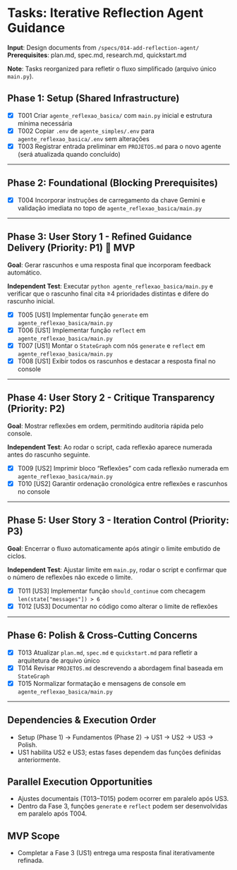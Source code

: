 # Tasks: Iterative Reflection Agent Guidance

**Input**: Design documents from `/specs/014-add-reflection-agent/`
**Prerequisites**: plan.md, spec.md, research.md, quickstart.md

**Note**: Tasks reorganized para refletir o fluxo simplificado (arquivo único `main.py`).

## Phase 1: Setup (Shared Infrastructure)

- [X] T001 Criar `agente_reflexao_basica/` com `main.py` inicial e estrutura mínima necessária
- [X] T002 Copiar `.env` de `agente_simples/.env` para `agente_reflexao_basica/.env` sem alterações
- [X] T003 Registrar entrada preliminar em `PROJETOS.md` para o novo agente (será atualizada quando concluído)

---

## Phase 2: Foundational (Blocking Prerequisites)

- [X] T004 Incorporar instruções de carregamento da chave Gemini e validação imediata no topo de `agente_reflexao_basica/main.py`

---

## Phase 3: User Story 1 - Refined Guidance Delivery (Priority: P1) 🎯 MVP

**Goal**: Gerar rascunhos e uma resposta final que incorporam feedback automático.

**Independent Test**: Executar `python agente_reflexao_basica/main.py` e verificar que o rascunho final cita ≥4 prioridades distintas e difere do rascunho inicial.

- [X] T005 [US1] Implementar função `generate` em `agente_reflexao_basica/main.py`
- [X] T006 [US1] Implementar função `reflect` em `agente_reflexao_basica/main.py`
- [X] T007 [US1] Montar o `StateGraph` com nós `generate` e `reflect` em `agente_reflexao_basica/main.py`
- [X] T008 [US1] Exibir todos os rascunhos e destacar a resposta final no console

---

## Phase 4: User Story 2 - Critique Transparency (Priority: P2)

**Goal**: Mostrar reflexões em ordem, permitindo auditoria rápida pelo console.

**Independent Test**: Ao rodar o script, cada reflexão aparece numerada antes do rascunho seguinte.

- [X] T009 [US2] Imprimir bloco “Reflexões” com cada reflexão numerada em `agente_reflexao_basica/main.py`
- [X] T010 [US2] Garantir ordenação cronológica entre reflexões e rascunhos no console

---

## Phase 5: User Story 3 - Iteration Control (Priority: P3)

**Goal**: Encerrar o fluxo automaticamente após atingir o limite embutido de ciclos.

**Independent Test**: Ajustar limite em `main.py`, rodar o script e confirmar que o número de reflexões não excede o limite.

- [X] T011 [US3] Implementar função `should_continue` com checagem `len(state["messages"]) > 6`
- [X] T012 [US3] Documentar no código como alterar o limite de reflexões

---

## Phase 6: Polish & Cross-Cutting Concerns

- [X] T013 Atualizar `plan.md`, `spec.md` e `quickstart.md` para refletir a arquitetura de arquivo único
- [X] T014 Revisar `PROJETOS.md` descrevendo a abordagem final baseada em `StateGraph`
- [X] T015 Normalizar formatação e mensagens de console em `agente_reflexao_basica/main.py`

---

## Dependencies & Execution Order

- Setup (Phase 1) → Fundamentos (Phase 2) → US1 → US2 → US3 → Polish.
- US1 habilita US2 e US3; estas fases dependem das funções definidas anteriormente.

## Parallel Execution Opportunities

- Ajustes documentais (T013–T015) podem ocorrer em paralelo após US3.
- Dentro da Fase 3, funções `generate` e `reflect` podem ser desenvolvidas em paralelo após T004.

## MVP Scope

- Completar a Fase 3 (US1) entrega uma resposta final iterativamente refinada.
